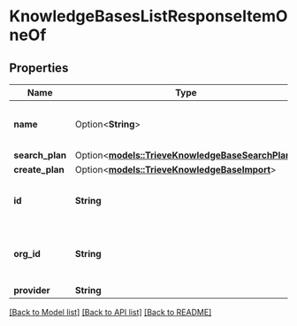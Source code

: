 # KnowledgeBasesListResponseItemOneOf

## Properties

Name | Type | Description | Notes
------------ | ------------- | ------------- | -------------
**name** | Option<**String**> | This is the name of the knowledge base. | [optional]
**search_plan** | Option<[**models::TrieveKnowledgeBaseSearchPlan**](TrieveKnowledgeBaseSearchPlan.md)> |  | [optional]
**create_plan** | Option<[**models::TrieveKnowledgeBaseImport**](TrieveKnowledgeBaseImport.md)> |  | [optional]
**id** | **String** | This is the id of the knowledge base. | 
**org_id** | **String** | This is the org id of the knowledge base. | 
**provider** | **String** |  | 

[[Back to Model list]](../README.md#documentation-for-models) [[Back to API list]](../README.md#documentation-for-api-endpoints) [[Back to README]](../README.md)


